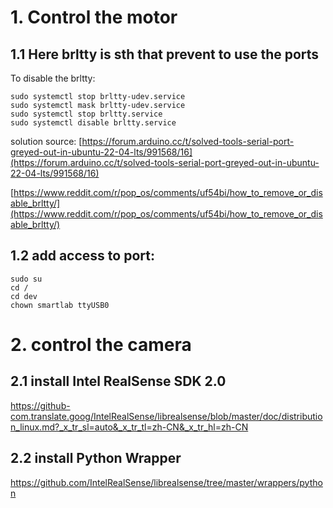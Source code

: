 # 1. Control the motor 
## 1.1 Here brltty is sth that prevent to use the ports
To disable the brltty:

```
sudo systemctl stop brltty-udev.service
sudo systemctl mask brltty-udev.service
sudo systemctl stop brltty.service
sudo systemctl disable brltty.service
```
solution source:
[https://forum.arduino.cc/t/solved-tools-serial-port-greyed-out-in-ubuntu-22-04-lts/991568/16](https://forum.arduino.cc/t/solved-tools-serial-port-greyed-out-in-ubuntu-22-04-lts/991568/16)

[https://www.reddit.com/r/pop_os/comments/uf54bi/how_to_remove_or_disable_brltty/](https://www.reddit.com/r/pop_os/comments/uf54bi/how_to_remove_or_disable_brltty/) 

## 1.2 add access to port:
```
sudo su
cd /
cd dev
chown smartlab ttyUSB0
```

# 2. control the camera
## 2.1 install Intel RealSense SDK 2.0

https://github-com.translate.goog/IntelRealSense/librealsense/blob/master/doc/distribution_linux.md?_x_tr_sl=auto&_x_tr_tl=zh-CN&_x_tr_hl=zh-CN

## 2.2 install Python Wrapper
https://github.com/IntelRealSense/librealsense/tree/master/wrappers/python
